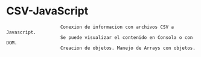 # CSV-JavaScript
                        Conexion de informacion con archivos CSV a Javascript.
                        Se puede visualizar el contenido en Consola o con DOM.
                        Creacion de objetos. Manejo de Arrays con objetos.
